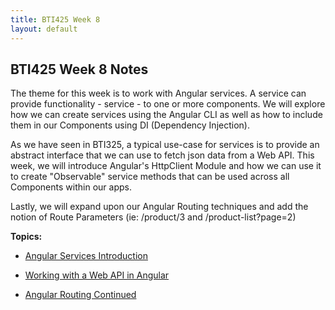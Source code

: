 ```yaml
---
title: BTI425 Week 8
layout: default
---
```


## BTI425 Week 8 Notes

The theme for this week is to work with Angular services. A service can provide functionality - service - to one or more components.  We will explore how we can create services using the Angular CLI as well as how to include them in our Components using DI (Dependency Injection).  

As we have seen in BTI325, a typical use-case for services is to provide an abstract interface that we can use to fetch json data from a Web API.  This week, we will introduce Angular's HttpClient Module and how we can use it to create "Observable" service methods that can be used across all Components within our apps.

Lastly, we will expand upon our Angular Routing techniques and add the notion of Route Parameters (ie: /product/3 and /product-list?page=2)

**Topics:**

* [Angular Services Introduction](angular-service-intro)

* [Working with a Web API in Angular](angular-web-api)

* [Angular Routing Continued](angular-routing-contd)

<br>
